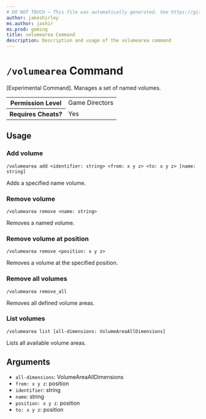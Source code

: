 ```yaml
---
# DO NOT TOUCH — This file was automatically generated. See https://github.com/mojang/minecraftapidocsgenerator to modify descriptions, examples, etc.
author: jakeshirley
ms.author: jashir
ms.prod: gaming
title: volumearea Command
description: Description and usage of the volumearea command
---
```

# `/volumearea` Command
[Experimental Command]. Manages a set of named volumes.

<table>
  <tr>
    <th>Permission Level</th>
    <td>Game Directors</td>
  </tr>
  <tr>
    <th>Requires Cheats?</th>
    <td>Yes</td>
  </tr>
</table>

## Usage
### Add volume
`/volumearea add <identifier: string> <from: x y z> <to: x y z> [name: string]`

Adds a specified name volume.

### Remove volume
`/volumearea remove <name: string>`

Removes a named volume.

### Remove volume at position
`/volumearea remove <position: x y z>`

Removes a volume at the specified position.

### Remove all volumes
`/volumearea remove_all`

Removes all defined volume areas.

### List volumes
`/volumearea list [all-dimensions: VolumeAreaAllDimensions]`

Lists all available volume areas. 

## Arguments
- `all-dimensions`: VolumeAreaAllDimensions
- `from: x y z`: position
- `identifier`: string
- `name`: string
- `position: x y z`: position
- `to: x y z`: position

